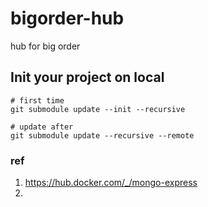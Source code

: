 # bigorder-hub
hub for big order

## Init your project on local
```
# first time
git submodule update --init --recursive

# update after
git submodule update --recursive --remote
```


### ref
1. https://hub.docker.com/_/mongo-express
2. 